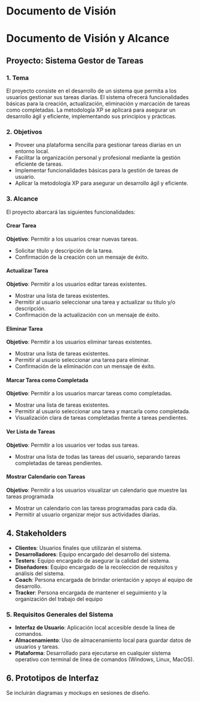 # Documento de Visión


# Documento de Visión y Alcance

## Proyecto: Sistema Gestor de Tareas

### 1. Tema
El proyecto consiste en el desarrollo de un sistema que permita a los usuarios gestionar sus tareas diarias. El sistema  ofrecerá funcionalidades básicas para la creación, actualización, eliminación y marcación de tareas como completadas. La metodología XP se aplicará para asegurar un desarrollo ágil y eficiente, implementando sus principios y prácticas.

### 2. Objetivos
- Proveer una plataforma sencilla para gestionar tareas diarias en un entorno local.
- Facilitar la organización personal y profesional mediante la gestión eficiente de tareas.
- Implementar funcionalidades básicas para la gestión de tareas de usuario.
- Aplicar la metodología XP para asegurar un desarrollo ágil y eficiente.

### 3. Alcance
El proyecto abarcará las siguientes funcionalidades:

#### Crear Tarea
**Objetivo**: Permitir a los usuarios crear nuevas tareas.
- Solicitar título y descripción de la tarea.
- Confirmación de la creación con un mensaje de éxito.

#### Actualizar Tarea
**Objetivo**: Permitir a los usuarios editar tareas existentes.
- Mostrar una lista de tareas existentes.
- Permitir al usuario seleccionar una tarea y actualizar su título y/o descripción.
- Confirmación de la actualización con un mensaje de éxito.

#### Eliminar Tarea
**Objetivo**: Permitir a los usuarios eliminar tareas existentes.
- Mostrar una lista de tareas existentes.
- Permitir al usuario seleccionar una tarea para eliminar.
- Confirmación de la eliminación con un mensaje de éxito.

#### Marcar Tarea como Completada
**Objetivo**: Permitir a los usuarios marcar tareas como completadas.
- Mostrar una lista de tareas existentes.
- Permitir al usuario seleccionar una tarea y marcarla como completada.
- Visualización clara de tareas completadas frente a tareas pendientes.

#### Ver Lista de Tareas
**Objetivo**: Permitir a los usuarios ver todas sus tareas.
- Mostrar una lista de todas las tareas del usuario, separando tareas completadas de tareas pendientes.

  
#### Mostrar Calendario con Tareas
**Objetivo**: Permitir a los usuarios visualizar un calendario que muestre las tareas programada
- Mostrar un calendario con las tareas programadas para cada día.
- Permitir al usuario organizar mejor sus actividades diarias.

## 4. Stakeholders
- **Clientes**: Usuarios finales que utilizarán el sistema.
- **Desarrolladores**: Equipo encargado del desarrollo del sistema.
- **Testers**: Equipo encargado de asegurar la calidad del sistema.
- **Diseñadores**: Equipo encargado de la recolección de requisitos y análisis del sistema.
- **Coach**: Persona encargada de brindar orientación y apoyo al equipo de desarrollo.
- **Tracker**: Persona encargada de mantener el seguimiento y la organización del trabajo del equipo

### 5. Requisitos Generales del Sistema
- **Interfaz de Usuario**: Aplicación local accesible desde la línea de comandos.
- **Almacenamiento**: Uso de almacenamiento local para guardar datos de usuarios y tareas.
- **Plataforma**: Desarrollado para ejecutarse en cualquier sistema operativo con terminal de línea de comandos (Windows, Linux, MacOS).
## 6. Prototipos de Interfaz
Se incluirán diagramas y mockups en sesiones de diseño.
